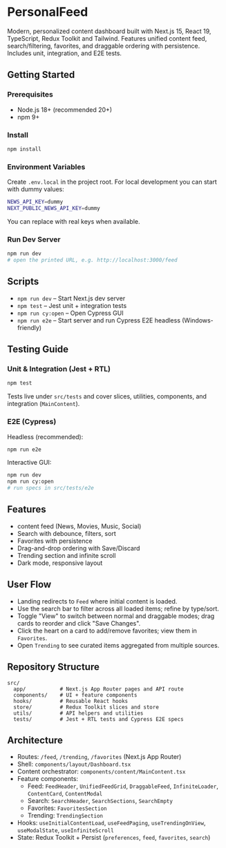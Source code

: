 # PersonalFeed
Modern, personalized content dashboard built with Next.js 15, React 19, TypeScript, Redux Toolkit and Tailwind. Features unified content feed, search/filtering, favorites, and draggable ordering with persistence. Includes unit, integration, and E2E tests.

## Getting Started

### Prerequisites
- Node.js 18+ (recommended 20+)
- npm 9+

### Install
```bash
npm install
```

### Environment Variables
Create `.env.local` in the project root. For local development you can start with dummy values:
```bash
NEWS_API_KEY=dummy
NEXT_PUBLIC_NEWS_API_KEY=dummy
```
You can replace with real keys when available.

### Run Dev Server
```bash
npm run dev
# open the printed URL, e.g. http://localhost:3000/feed
```

## Scripts
- `npm run dev` – Start Next.js dev server
- `npm test` – Jest unit + integration tests
- `npm run cy:open` – Open Cypress GUI
- `npm run e2e` – Start server and run Cypress E2E headless (Windows-friendly)

## Testing Guide

### Unit & Integration (Jest + RTL)
```bash
npm test
```
Tests live under `src/tests` and cover slices, utilities, components, and integration (`MainContent`).

### E2E (Cypress)
Headless (recommended):
```bash
npm run e2e
```
Interactive GUI:
```bash
npm run dev
npm run cy:open
# run specs in src/tests/e2e
```


## Features
- content feed (News, Movies, Music, Social)
- Search with debounce, filters, sort
- Favorites with persistence
- Drag-and-drop ordering with Save/Discard
- Trending section and infinite scroll
- Dark mode, responsive layout

## User Flow
- Landing redirects to `Feed` where initial content is loaded.
- Use the search bar to filter across all loaded items; refine by type/sort.
- Toggle "View" to switch between normal and draggable modes; drag cards to reorder and click "Save Changes".
- Click the heart on a card to add/remove favorites; view them in `Favorites`.
- Open `Trending` to see curated items aggregated from multiple sources.

## Repository Structure
```
src/
  app/           # Next.js App Router pages and API route
  components/    # UI + feature components
  hooks/         # Reusable React hooks
  store/         # Redux Toolkit slices and store
  utils/         # API helpers and utilities
  tests/         # Jest + RTL tests and Cypress E2E specs
```

## Architecture

- Routes: `/feed`, `/trending`, `/favorites` (Next.js App Router)
- Shell: `components/layout/Dashboard.tsx`
- Content orchestrator: `components/content/MainContent.tsx`
- Feature components:
  - Feed: `FeedHeader`, `UnifiedFeedGrid`, `DraggableFeed`, `InfiniteLoader`, `ContentCard`, `ContentModal`
  - Search: `SearchHeader`, `SearchSections`, `SearchEmpty`
  - Favorites: `FavoritesSection`
  - Trending: `TrendingSection`
- Hooks: `useInitialContentLoad`, `useFeedPaging`, `useTrendingOnView`, `useModalState`, `useInfiniteScroll`
- State: Redux Toolkit + Persist (`preferences`, `feed`, `favorites`, `search`)

